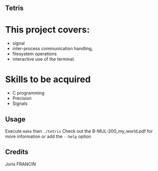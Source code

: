 ## Tetris

# This project covers:

- signal
- inter-process communication handling, 
- filesystem operations
- interactive use of the terminal. 

# Skills to be acquired
- C programming
- Precision
- Signals

## Usage

Execute `make` then `./tetris`
Check out the B-MUL-200_my_world.pdf for more information or add the `--help` option

## Credits
Joris FRANCIN
